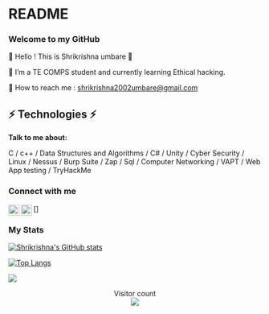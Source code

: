 # README
### Welcome to my GitHub 

👋 Hello ! This is Shrikrishna umbare 👀

🌱 I’m a TE COMPS student and currently learning Ethical hacking.

📧 How to reach me : shrikrishna2002umbare@gmail.com


<!-- <h3 align="left">Languages and Tools:</h3>
<p align="left"> 
<a href="https://www.java.com" target="_blank"> <img src="https://raw.githubusercontent.com/devicons/devicon/master/icons/java/java-original.svg" alt="java" width="40" height="40"/> </a>
<a  target="_blank"><img src="https://raw.githubusercontent.com/devicons/devicon/master/icons/c/c-original.svg" alt="C" width="40" height="40"/> </a>
<a href="https://www.linux.org/" target="_blank"><img src="https://raw.githubusercontent.com/devicons/devicon/master/icons/linux/linux-original.svg" alt="unity" width="40" height="40"/> </a>
<a href="https://unity.com/" target="_blank"><img src="https://raw.githubusercontent.com/devicons/devicon/master/icons/unity/unity-original.svg" alt="unity" width="40" height="40"/> </a>  -->


</p>

## ⚡ Technologies ⚡

**Talk to me about:**

C / c++ / Data Structures and Algorithms / C# / Unity / Cyber Security / Linux / Nessus / Burp Suite / Zap / Sql / Computer Networking / VAPT / Web App testing / TryHackMe



### Connect with me
<!-- 
[<img align="left" alt="shrikrishna umbare | hackerrank" width="22px" src="https://raw.githubusercontent.com/rahuldkjain/github-profile-readme-generator/master/src/images/icons/Social/hackerrank.svg" />][hackerrank]

[hackerrank]: https://www.hackerrank.com/shrikrishna142 -->


[<img align="left" alt="shrikrishna umbare | Linkedin" width="22px" src="https://www.iconsdb.com/icons/preview/white/linkedin-3-xxl.png" />][linkedin]

[linkedin]: https://www.linkedin.com/in/shrikrishna-umbare-6ba376216/
[<img align="left" alt="shrikrishna umbare | Instagram" width="22px" src="https://www.edigitalagency.com.au/wp-content/uploads/new-instagram-logo-white-border-icon-png-large.png" />]


### My Stats


[![Shrikrishna's GitHub stats](https://github-readme-stats.vercel.app/api?username=shri142&show_icons=true&theme=dark)](https://github.com/anuraghazra/github-readme-stats)

[![Top Langs](https://github-readme-stats.vercel.app/api/top-langs/?username=shri142&theme=dark)](https://github.com/anuraghazra/github-readme-stats)



<p><img align="center" src="https://github-readme-streak-stats.herokuapp.com/?user=shri142&"/></p> 

<p align="center"> 
  Visitor count<br>
  <img src="https://profile-counter.glitch.me/shri142/count.svg" />
</p>

















